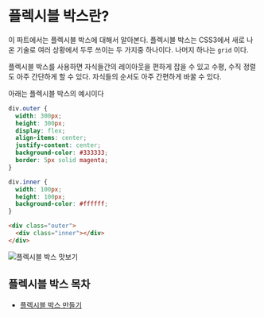 # 플렉시블 박스란?
이 파트에서는 플렉시블 박스에 대해서 알아본다. 플렉시블 박스는 CSS3에서 새로 나온 기술로 여러 상황에서 두루 쓰이는 두 가지중 하나이다. 나머지 하나는 `grid` 이다.

플렉시블 박스를 사용하면 자식들간의 레이아웃을 편하게 잡을 수 있고 수평, 수직 정렬도 아주 간단하게 할 수 있다. 자식들의 순서도 아주 간편하게 바꿀 수 있다.

아래는 플렉시블 박스의 예시이다

```css
div.outer {
  width: 300px;
  height: 300px;
  display: flex;
  align-items: center;
  justify-content: center;
  background-color: #333333;
  border: 5px solid magenta;
}

div.inner {
  width: 100px;
  height: 100px;
  background-color: #ffffff;
}
```

```html
<div class="outer">
  <div class="inner"></div>
</div>
```

![플렉시블 박스 맛보기](https://drive.google.com/uc?export=view&id=1fJP4zK6EsGqwo2sCWNbubLPuYoP0SHCb)

## 플렉시블 박스 목차
+ [플렉시블 박스 만들기]()